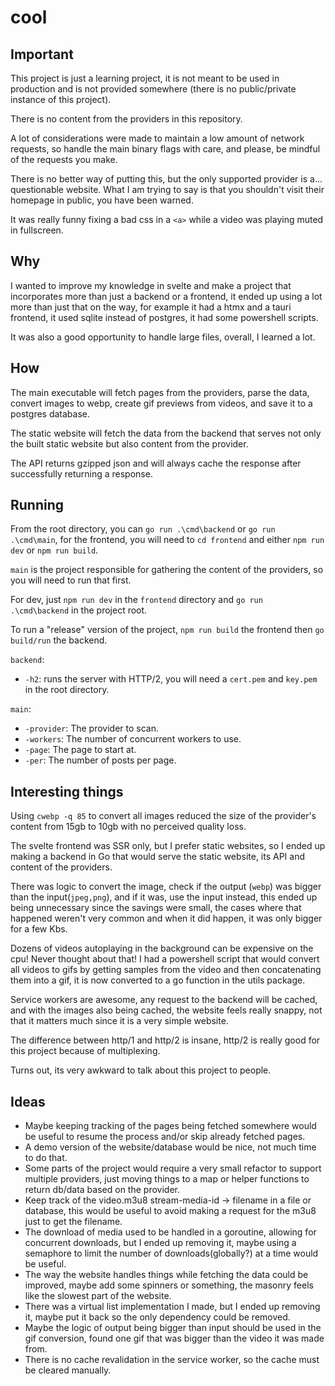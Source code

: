 # cool

## Important

This project is just a learning project, it is not meant to be used in production and is not provided somewhere (there is no public/private instance of this project).

There is no content from the providers in this repository.

A lot of considerations were made to maintain a low amount of network requests, so handle the main binary flags with care, and please, be mindful of the requests you make.

There is no better way of putting this, but the only supported provider is a... questionable website. What I am trying to say is that you shouldn't visit their homepage in public, you have been warned.

It was really funny fixing a bad css in a `<a>` while a video was playing muted in fullscreen.

## Why

I wanted to improve my knowledge in svelte and make a project that incorporates more than just a backend or a frontend, it ended up using a lot more than just that on the way, for example it had a htmx and a tauri frontend, it used sqlite instead of postgres, it had some powershell scripts.

It was also a good opportunity to handle large files, overall, I learned a lot.

## How

The main executable will fetch pages from the providers, parse the data, convert images to webp, create gif previews from videos, and save it to a postgres database.

The static website will fetch the data from the backend that serves not only the built static website but also content from the provider.

The API returns gzipped json and will always cache the response after successfully returning a response.

## Running

From the root directory, you can `go run .\cmd\backend` or `go run .\cmd\main`, for the frontend, you will need to `cd frontend` and either `npm run dev` or `npm run build`.

`main` is the project responsible for gathering the content of the providers, so you will need to run that first.

For dev, just `npm run dev` in the `frontend` directory and `go run .\cmd\backend` in the project root.

To run a "release" version of the project, `npm run build` the frontend then `go build/run` the backend.

`backend`:

- `-h2`: runs the server with HTTP/2, you will need a `cert.pem` and `key.pem` in the root directory.

`main`:

- `-provider`: The provider to scan.
- `-workers`: The number of concurrent workers to use.
- `-page`: The page to start at.
- `-per`: The number of posts per page.

## Interesting things

Using `cwebp -q 85` to convert all images reduced the size of the provider's content from 15gb to 10gb with no perceived quality loss.

The svelte frontend was SSR only, but I prefer static websites, so I ended up making a backend in Go that would serve the static website, its API and content of the providers.

There was logic to convert the image, check if the output (`webp`) was bigger than the input(`jpeg,png`), and if it was, use the input instead, this ended up being unnecessary since the savings were small, the cases where that happened weren't very common and when it did happen, it was only bigger for a few Kbs.

Dozens of videos autoplaying in the background can be expensive on the cpu! Never thought about that! I had a powershell script that would convert all videos to gifs by getting samples from the video and then concatenating them into a gif, it is now converted to a go function in the utils package.

Service workers are awesome, any request to the backend will be cached, and with the images also being cached, the website feels really snappy, not that it matters much since it is a very simple website.

The difference between http/1 and http/2 is insane, http/2 is really good for this project because of multiplexing.

Turns out, its very awkward to talk about this project to people.

## Ideas

- Maybe keeping tracking of the pages being fetched somewhere would be useful to resume the process and/or skip already fetched pages.
- A demo version of the website/database would be nice, not much time to do that.
- Some parts of the project would require a very small refactor to support multiple providers, just moving things to a map or helper functions to return db/data based on the provider.
- Keep track of the video.m3u8 stream-media-id -> filename in a file or database, this would be useful to avoid making a request for the m3u8 just to get the filename.
- The download of media used to be handled in a goroutine, allowing for concurrent downloads, but I ended up removing it, maybe using a semaphore to limit the number of downloads(globally?) at a time would be useful.
- The way the website handles things while fetching the data could be improved, maybe add some spinners or something, the masonry feels like the slowest part of the website.
- There was a virtual list implementation I made, but I ended up removing it, maybe put it back so the only dependency could be removed.
- Maybe the logic of output being bigger than input should be used in the gif conversion, found one gif that was bigger than the video it was made from.
- There is no cache revalidation in the service worker, so the cache must be cleared manually.
